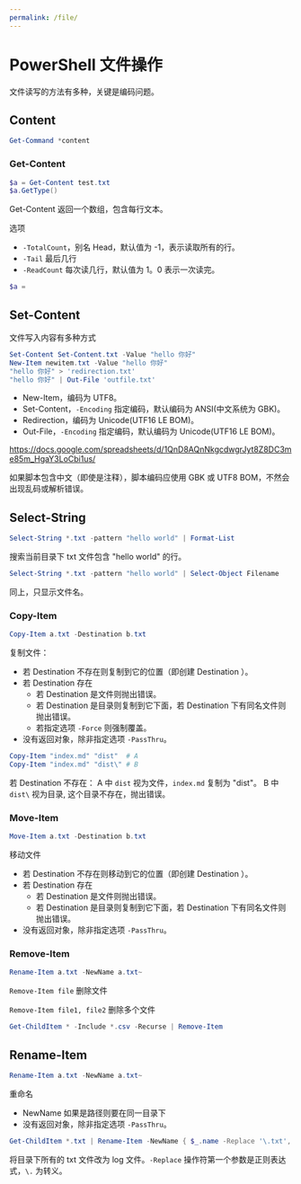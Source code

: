 ```yaml
---
permalink: /file/
---
```


# PowerShell 文件操作

文件读写的方法有多种，关键是编码问题。

## Content

```powershell
Get-Command *content
```

### Get-Content

```powershell
$a = Get-Content test.txt
$a.GetType()
```

Get-Content 返回一个数组，包含每行文本。

选项

- `-TotalCount`，别名 Head，默认值为 -1，表示读取所有的行。
- `-Tail` 最后几行
- `-ReadCount` 每次读几行，默认值为 1。0 表示一次读完。

```powershell
$a =

```

## Set-Content

文件写入内容有多种方式

```powershell
Set-Content Set-Content.txt -Value "hello 你好"
New-Item newitem.txt -Value "hello 你好"
"hello 你好" > 'redirection.txt'
"hello 你好" | Out-File 'outfile.txt'
```

- New-Item，编码为 UTF8。
- Set-Content，`-Encoding` 指定编码，默认编码为 ANSI(中文系统为 GBK)。
- Redirection，编码为 Unicode(UTF16 LE BOM)。
- Out-File，`-Encoding` 指定编码，默认编码为 Unicode(UTF16 LE BOM)。

<https://docs.google.com/spreadsheets/d/1QnD8AQnNkgcdwgrJyt8Z8DC3me85m_HgaY3LoCbi1us/>

如果脚本包含中文（即使是注释），脚本编码应使用 GBK 或 UTF8 BOM，不然会出现乱码或解析错误。

## Select-String

```powershell
Select-String *.txt -pattern "hello world" | Format-List
```

搜索当前目录下 txt 文件包含 "hello world" 的行。

```powershell
Select-String *.txt -pattern "hello world" | Select-Object Filename
```

同上，只显示文件名。


### Copy-Item

```powershell
Copy-Item a.txt -Destination b.txt
```

复制文件：

- 若 Destination 不存在则复制到它的位置（即创建 Destination ）。
- 若 Destination 存在
    - 若 Destination 是文件则抛出错误。
    - 若 Destination 是目录则复制到它下面，若 Destination 下有同名文件则抛出错误。
    - 若指定选项 `-Force` 则强制覆盖。
- 没有返回对象，除非指定选项 `-PassThru`。


```powershell
Copy-Item "index.md" "dist"  # A
Copy-Item "index.md" "dist\" # B
```

若 Destination 不存在：
A 中 `dist` 视为文件，`index.md` 复制为 "dist"。
B 中 `dist\` 视为目录, 这个目录不存在，抛出错误。

### Move-Item

```powershell
Move-Item a.txt -Destination b.txt
```

移动文件

- 若 Destination 不存在则移动到它的位置（即创建 Destination ）。
- 若 Destination 存在
    - 若 Destination 是文件则抛出错误。
    - 若 Destination 是目录则复制到它下面，若 Destination 下有同名文件则抛出错误。
- 没有返回对象，除非指定选项 `-PassThru`。


### Remove-Item

```powershell
Rename-Item a.txt -NewName a.txt~
```

`Remove-Item file`
删除文件

`Remove-Item file1, file2`
删除多个文件

```powershell
Get-ChildItem * -Include *.csv -Recurse | Remove-Item
```

## Rename-Item

```powershell
Rename-Item a.txt -NewName a.txt~
```

重命名

- NewName 如果是路径则要在同一目录下
- 没有返回对象，除非指定选项 `-PassThru`。

```powershell
Get-ChildItem *.txt | Rename-Item -NewName { $_.name -Replace '\.txt','.log' }
```

将目录下所有的 txt 文件改为 log 文件。`-Replace` 操作符第一个参数是正则表达式，`\.` 为转义。

